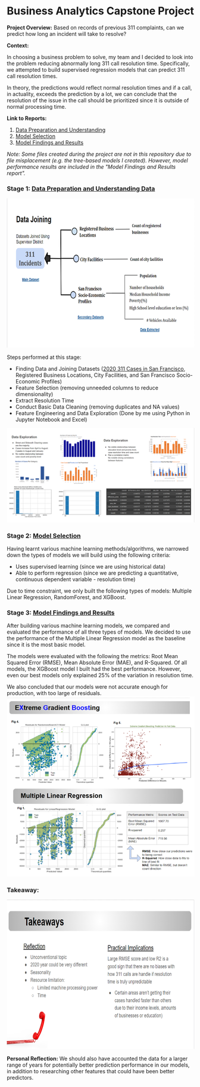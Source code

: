 # Business Analytics Capstone Project

__Project Overview:__ 
Based on records of previous 311 complaints, can we predict how long an incident will take to resolve?

__Context:__ 

In choosing a business problem to solve, my team and I decided to look into the problem reducing abnormally long 311 call resolution time. Specifically, we attempted to build supervised regression models that can predict 311 call resolution times. 

In theory, the predictions would reflect normal resolution times and if a call, in actuality, exceeds the prediction by a lot, we can conclude that the resolution of the issue in the call should be prioritized since it is outside of normal processing time.

__Link to Reports:__
1. [Data Preparation and Understanding](https://docs.google.com/presentation/d/1cNAAgVxRoOjzag2rKMAHLFmK46ZXGNRW_qmfJ-iy3uk/edit?usp=sharing)
2. [Model Selection](https://docs.google.com/presentation/d/1bqSDOui2vZBtfdjYC2-SaFutK6x_-t_AX1RFgxYnALM/edit?usp=sharing)
3. [Model Findings and Results](https://docs.google.com/presentation/d/12Ww5un8kX3s4O1QaNZfMki8OF6bZz94bsmFw85RYWrc/edit?usp=sharing)

*Note: Some files created during the project are not in this repository due to file misplacement (e.g. the tree-based models I created). However, model performance results are included in the "Model Findings and Results report".*

### Stage 1: [Data Preparation and Understanding Data](https://docs.google.com/presentation/d/1cNAAgVxRoOjzag2rKMAHLFmK46ZXGNRW_qmfJ-iy3uk/edit?usp=sharing) 

<img src = "images/Dataset Joining - Overview.png" width = 700 height = 400>

Steps performed at this stage:
- Finding Data and Joining Datasets ([2020 311 Cases in San Francisco](https://data.sfgov.org/City-Infrastructure/311-Cases/vw6y-z8j6), Registered Business Locations, City Facilities, and San Francisco Socio-Economic Profiles)
- Feature Selection (removing unneeded columns to reduce dimensionality)
- Extract Resolution Time
- Conduct Basic Data Cleaning (removing duplicates and NA values)
- Feature Engineering and Data Exploration (Done by me using Python in Jupyter Notebook and Excel)

<img src = "images/Data Exploration.png">

### Stage 2: [Model Selection](https://docs.google.com/presentation/d/1bqSDOui2vZBtfdjYC2-SaFutK6x_-t_AX1RFgxYnALM/edit?usp=sharing)

Having learnt various machine learning methods/algorithms, we narrowed down the types of models we will build using the following criteria:
- Uses supervised learning (since we are using historical data)
- Able to perform regression (since we are predicting a quantitative, continuous dependent variable - resolution time)

Due to time constraint, we only built the following types of models: Multiple Linear Regression, RandomForest, and XGBoost.

### Stage 3: [Model Findings and Results](https://docs.google.com/presentation/d/12Ww5un8kX3s4O1QaNZfMki8OF6bZz94bsmFw85RYWrc/edit?usp=sharing)

After building various machine learning models, we compared and evaluated the performance of all three types of models. We decided to use the performance of the Multiple Linear Regression model as the baseline since it is the most basic model.

The models were evaluated with the following the metrics: Root Mean Squared Error (RMSE), Mean Absolute Error (MAE), and R-Squared.
Of all models, the XGBoost model I built had the best performance. However, even our best models only explained 25% of the variation in resolution time.

We also concluded that our models were not accurate enough for production, with too large of residuals.
<img src = "images/Residuals per Model.png">


### Takeaway:
<img src = "images/Project Takeaways.png" width = 700 height = 400>


__Personal Reflection:__ 
We should also have accounted the data for a larger range of years for potentially better prediction performance in our models, in addition to researching other features that could have been better predictors. 
